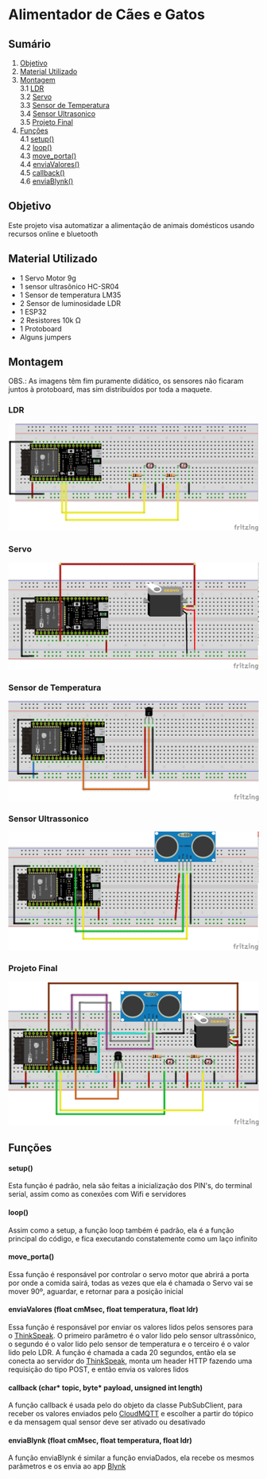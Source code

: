 # Alimentador de Cães e Gatos

## Sumário

1. [Objetivo](#objetivo)
2. [Material Utilizado](#material-utilizado)
3. [Montagem](#montagem)  
3.1 [LDR](#ldr)  
3.2 [Servo](#servo)  
3.3 [Sensor de Temperatura](#sensor-de-temperatura)  
3.4 [Sensor Ultrasonico](#sensor-ultrassonico)  
3.5 [Projeto Final](#projeto-final)
4. [Funções](#funções)  
4.1 [setup()](#setup)  
4.2 [loop()](#loop)  
4.3 [move_porta()](#move_porta)  
4.4 [enviaValores()](#enviaalores)  
4.5 [callback()](#callback)  
4.6 [enviaBlynk()](#enviablynk)  

## Objetivo
Este projeto visa automatizar a alimentação de animais domésticos usando recursos online e bluetooth

## Material Utilizado

* 1 Servo Motor 9g
* 1 sensor ultrasônico HC-SR04
* 1 Sensor de temperatura LM35
* 2 Sensor de luminosidade LDR
* 1 ESP32
* 2 Resistores 10k Ω
* 1 Protoboard
* Alguns jumpers

## Montagem
OBS.: As imagens têm fim puramente didático, os sensores não ficaram juntos à protoboard, mas sim distribuídos por toda a maquete.
### LDR
![Ilustração dos LDR's](https://raw.githubusercontent.com/c4rloseduard0/ProjetoFinalIoT/master/img/mont_ldr.png)

### Servo
![Ilustração do Servo](https://raw.githubusercontent.com/c4rloseduard0/ProjetoFinalIoT/master/img/mont_servo.png)

### Sensor de Temperatura
![Ilustração do LM35](https://raw.githubusercontent.com/c4rloseduard0/ProjetoFinalIoT/master/img/mont_lm35.png)

### Sensor Ultrassonico
![Ilustração do hc-sr04](https://raw.githubusercontent.com/c4rloseduard0/ProjetoFinalIoT/master/img/mont_somsensor.png)

### Projeto Final
![Ilustração p.f.](https://raw.githubusercontent.com/c4rloseduard0/ProjetoFinalIoT/master/img/mont_geral.png)

## Funções
#### setup()
Esta função é padrão, nela são feitas a inicialização dos PIN's, do terminal serial, assim como as conexões com Wifi e servidores 

#### loop()
Assim como a setup, a função loop também é padrão, ela é a função principal do código, e fica executando constatemente como um laço infinito

#### move_porta()
Essa função é responsável por controlar o servo motor que abrirá a porta por onde a comida sairá, todas as vezes que ela é chamada o Servo vai se mover 90º, aguardar, e retornar para a posição inicial

#### enviaValores (float cmMsec, float temperatura, float ldr)
Essa função é responsável por enviar os valores lidos pelos sensores para o [ThinkSpeak](https://thingspeak.com/). O primeiro parâmetro é o valor lido pelo sensor ultrassônico, o segundo é o valor lido pelo sensor de temperatura e o terceiro é o valor lido pelo LDR. A função é chamada a cada 20 segundos, então ela se conecta ao servidor do [ThinkSpeak](https://thingspeak.com/), monta um header HTTP fazendo uma requisição do tipo POST, e então envia os valores lidos

#### callback (char\* topic, byte\* payload, unsigned int length)
A função callback é usada pelo do objeto da classe PubSubClient, para receber os valores enviados pelo [CloudMQTT](https://www.cloudmqtt.com/) e escolher a partir do tópico e da mensagem qual sensor deve ser ativado ou desativado

#### enviaBlynk (float cmMsec, float temperatura, float ldr)
A função enviaBlynk é similar a função enviaDados, ela recebe os mesmos parâmetros e os envia ao app [Blynk](https://www.blynk.cc/)
